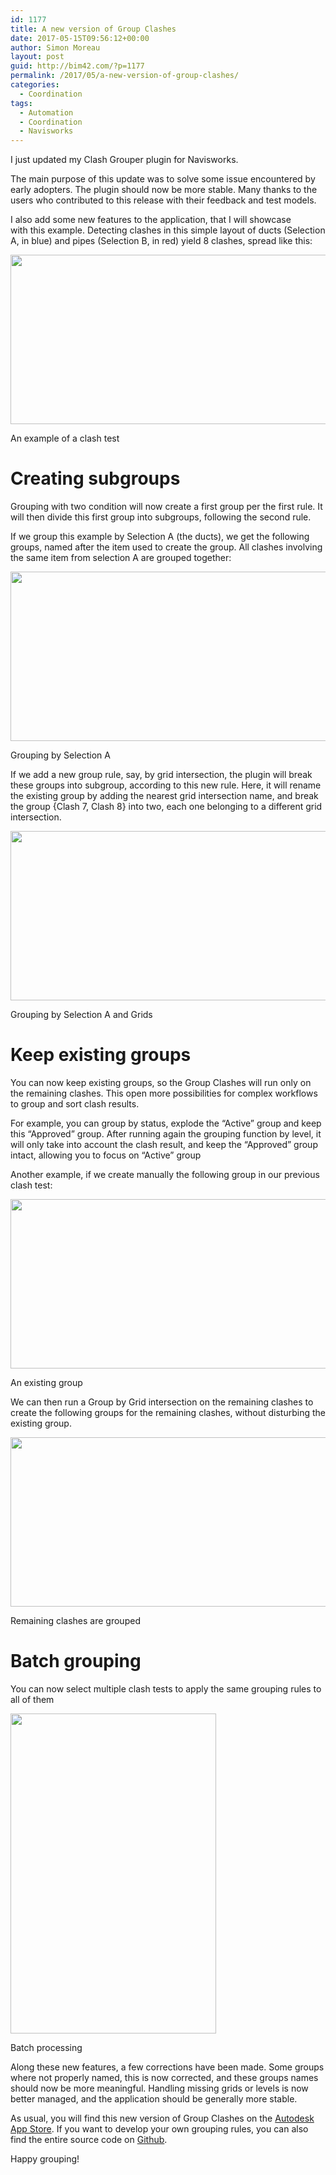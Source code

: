 ```yaml
---
id: 1177
title: A new version of Group Clashes
date: 2017-05-15T09:56:12+00:00
author: Simon Moreau
layout: post
guid: http://bim42.com/?p=1177
permalink: /2017/05/a-new-version-of-group-clashes/
categories:
  - Coordination
tags:
  - Automation
  - Coordination
  - Navisworks
---
```

I just updated my Clash Grouper plugin for Navisworks.

The main purpose of this update was to solve some issue encountered by early adopters. The plugin should now be more stable. Many thanks to the users who contributed to this release with their feedback and test models.

I also add some new features to the application, that I will showcase with this example. Detecting clashes in this simple layout of ducts (Selection A, in blue) and pipes (Selection B, in red) yield 8 clashes, spread like this:

<div id="attachment_1179" style="max-width: 594px" class="wp-caption aligncenter">
  <a href="https://bim42.com/wp-content/uploads/2017/05/1.png"><img class="size-large wp-image-1179" src="https://bim42.com/wp-content/uploads/2017/05/1-1024x475.png" alt="" width="584" height="271" srcset="https://bim42.com/wp-content/uploads/2017/05/1-1024x475.png 1024w, https://bim42.com/wp-content/uploads/2017/05/1-300x139.png 300w, https://bim42.com/wp-content/uploads/2017/05/1-768x356.png 768w, https://bim42.com/wp-content/uploads/2017/05/1-500x232.png 500w" sizes="(max-width: 584px) 100vw, 584px" /></a>
  
  <p class="wp-caption-text">
    An example of a clash test
  </p>
</div>

# Creating subgroups

Grouping with two condition will now create a first group per the first rule. It will then divide this first group into subgroups, following the second rule.

If we group this example by Selection A (the ducts), we get the following groups, named after the item used to create the group. All clashes involving the same item from selection A are grouped together:

<div id="attachment_1180" style="max-width: 594px" class="wp-caption aligncenter">
  <a href="https://bim42.com/wp-content/uploads/2017/05/2.png"><img class="size-large wp-image-1180" src="https://bim42.com/wp-content/uploads/2017/05/2-1024x475.png" alt="" width="584" height="271" srcset="https://bim42.com/wp-content/uploads/2017/05/2-1024x475.png 1024w, https://bim42.com/wp-content/uploads/2017/05/2-300x139.png 300w, https://bim42.com/wp-content/uploads/2017/05/2-768x356.png 768w, https://bim42.com/wp-content/uploads/2017/05/2-500x232.png 500w" sizes="(max-width: 584px) 100vw, 584px" /></a>
  
  <p class="wp-caption-text">
    Grouping by Selection A
  </p>
</div>

If we add a new group rule, say, by grid intersection, the plugin will break these groups into subgroup, according to this new rule. Here, it will rename the existing group by adding the nearest grid intersection name, and break the group {Clash 7, Clash 8} into two, each one belonging to a different grid intersection.

<div id="attachment_1181" style="max-width: 594px" class="wp-caption aligncenter">
  <a href="https://bim42.com/wp-content/uploads/2017/05/3.png"><img class="size-large wp-image-1181" src="https://bim42.com/wp-content/uploads/2017/05/3-1024x475.png" alt="" width="584" height="271" srcset="https://bim42.com/wp-content/uploads/2017/05/3-1024x475.png 1024w, https://bim42.com/wp-content/uploads/2017/05/3-300x139.png 300w, https://bim42.com/wp-content/uploads/2017/05/3-768x356.png 768w, https://bim42.com/wp-content/uploads/2017/05/3-500x232.png 500w" sizes="(max-width: 584px) 100vw, 584px" /></a>
  
  <p class="wp-caption-text">
    Grouping by Selection A and Grids
  </p>
</div>

# Keep existing groups

You can now keep existing groups, so the Group Clashes will run only on the remaining clashes. This open more possibilities for complex workflows to group and sort clash results.

For example, you can group by status, explode the &#8220;Active&#8221; group and keep this &#8220;Approved&#8221; group. After running again the grouping function by level, it will only take into account the clash result, and keep the &#8220;Approved&#8221; group intact, allowing you to focus on &#8220;Active&#8221; group

Another example, if we create manually the following group in our previous clash test:

<div id="attachment_1182" style="max-width: 594px" class="wp-caption aligncenter">
  <a href="https://bim42.com/wp-content/uploads/2017/05/4.png"><img class="size-large wp-image-1182" src="https://bim42.com/wp-content/uploads/2017/05/4-1024x475.png" alt="" width="584" height="271" srcset="https://bim42.com/wp-content/uploads/2017/05/4-1024x475.png 1024w, https://bim42.com/wp-content/uploads/2017/05/4-300x139.png 300w, https://bim42.com/wp-content/uploads/2017/05/4-768x356.png 768w, https://bim42.com/wp-content/uploads/2017/05/4-500x232.png 500w" sizes="(max-width: 584px) 100vw, 584px" /></a>
  
  <p class="wp-caption-text">
    An existing group
  </p>
</div>

We can then run a Group by Grid intersection on the remaining clashes to create the following groups for the remaining clashes, without disturbing the existing group.

<div id="attachment_1178" style="max-width: 594px" class="wp-caption aligncenter">
  <a href="https://bim42.com/wp-content/uploads/2017/05/5.png"><img class="size-large wp-image-1178" src="https://bim42.com/wp-content/uploads/2017/05/5-1024x475.png" alt="" width="584" height="271" srcset="https://bim42.com/wp-content/uploads/2017/05/5-1024x475.png 1024w, https://bim42.com/wp-content/uploads/2017/05/5-300x139.png 300w, https://bim42.com/wp-content/uploads/2017/05/5-768x356.png 768w, https://bim42.com/wp-content/uploads/2017/05/5-500x232.png 500w" sizes="(max-width: 584px) 100vw, 584px" /></a>
  
  <p class="wp-caption-text">
    Remaining clashes are grouped
  </p>
</div>

# Batch grouping

You can now select multiple clash tests to apply the same grouping rules to all of them

<div id="attachment_1183" style="max-width: 339px" class="wp-caption aligncenter">
  <a href="https://bim42.com/wp-content/uploads/2017/05/Batch.gif"><img class="size-full wp-image-1183" src="https://bim42.com/wp-content/uploads/2017/05/Batch.gif" alt="" width="329" height="512" /></a>
  
  <p class="wp-caption-text">
    Batch processing
  </p>
</div>

Along these new features, a few corrections have been made. Some groups where not properly named, this is now corrected, and these groups names should now be more meaningful. Handling missing grids or levels is now better managed, and the application should be generally more stable.

As usual, you will find this new version of Group Clashes on the [Autodesk App Store](https://apps.autodesk.com/NAVIS/en/Detail/Index?id=7544208847822212204&appLang=en&os=Win64). If you want to develop your own grouping rules, you can also find the entire source code on [Github](https://github.com/simonmoreau/GroupClashes).

Happy grouping!